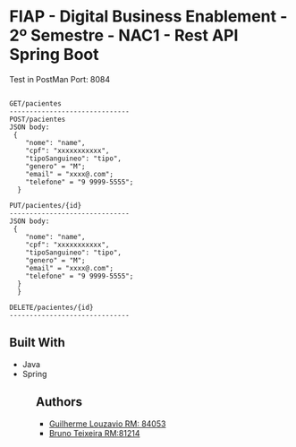 # FIAP - Digital Business Enablement - 2º Semestre - NAC1 - Rest API Spring Boot

Test in PostMan
Port: 8084

````

GET/pacientes
------------------------------
POST/pacientes
JSON body:
 {
    "nome": "name",
    "cpf": "xxxxxxxxxxx",
    "tipoSanguineo": "tipo",
    "genero" = "M";
    "email" = "xxxx@.com";
    "telefone" = "9 9999-5555";
  }

PUT/pacientes/{id}
------------------------------
JSON body:
 {
    "nome": "name",
    "cpf": "xxxxxxxxxxx",
    "tipoSanguineo": "tipo",
    "genero" = "M";
    "email" = "xxxx@.com";
    "telefone" = "9 9999-5555";
  }
  }
  
DELETE/pacientes/{id} 
------------------------------
````

Built With
------------------------------
<ul>
 <li>
  Java
 <li>
  Spring
<ul/>
 
Authors
------------------------------

<ul>
 <li>
  <a href="https://github.com/guilhermelouzavio">Guilherme Louzavio RM: 84053</a>
  <li>
  <a href="https://github.com/ibrunera">Bruno Teixeira RM:81214</a>
<ul/>


